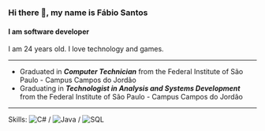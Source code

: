 ### Hi there 👋, my name is Fábio Santos
#### I am software developer

I am 24 years old. I love technology and games.

_______________________________
- Graduated in ***Computer Technician*** from the Federal Institute of São Paulo - Campus Campos do Jordão
- Graduating in ***Technologist in Analysis and Systems Development*** from the Federal Institute of São Paulo - Campus Campos do Jordão
_______________________________

Skills: ![C#](https://img.shields.io/badge/C_Sharp-000?logo=c-sharp) / ![Java](https://img.shields.io/badge/-Java-000?&logo=Java&logoColor=007396) / ![SQL](https://img.shields.io/badge/-SQL-000?&logo=MySQL) 
